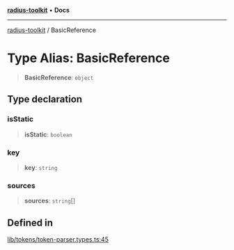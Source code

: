 [**radius-toolkit**](../README.md) • **Docs**

***

[radius-toolkit](../globals.md) / BasicReference

# Type Alias: BasicReference

> **BasicReference**: `object`

## Type declaration

### isStatic

> **isStatic**: `boolean`

### key

> **key**: `string`

### sources

> **sources**: `string`[]

## Defined in

[lib/tokens/token-parser.types.ts:45](https://github.com/rangle/radius-token-tango/blob/0fa25351e79af51a833bcebadbd83e27a9791a4f/packages/radius-toolkit/src/lib/tokens/token-parser.types.ts#L45)
